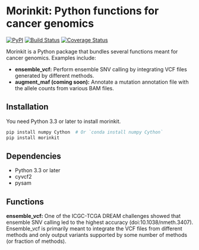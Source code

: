# Morinkit: Python functions for cancer genomics

[![PyPI](https://img.shields.io/pypi/v/morinkit.svg)](https://pypi.python.org/pypi/morinkit)
[![Build Status](https://img.shields.io/travis/morinlab/morinkit/master.svg)](https://travis-ci.org/morinlab/morinkit)
[![Coverage Status](https://img.shields.io/codecov/c/github/morinlab/morinkit/master.svg)](https://codecov.io/gh/morinlab/morinkit/branch/master)

Morinkit is a Python package that bundles several functions meant for cancer genomics. Examples include:

* **ensemble_vcf:** Perform ensemble SNV calling by integrating VCF files generated by different methods. 
* **augment_maf (coming soon):** Annotate a mutation annotation file with the allele counts from various BAM files.

## Installation

You need Python 3.3 or later to install morinkit. 

```bash
pip install numpy Cython  # Or `conda install numpy Cython`
pip install morinkit
```

## Dependencies

* Python 3.3 or later
* cyvcf2
* pysam

## Functions

**ensemble_vcf:** One of the ICGC-TCGA DREAM challenges showed that ensemble SNV calling led to the highest accuracy (doi:10.1038/nmeth.3407). Ensemble_vcf is primarily meant to integrate the VCF files from different methods and only output variants supported by some number of methods (or fraction of methods).
